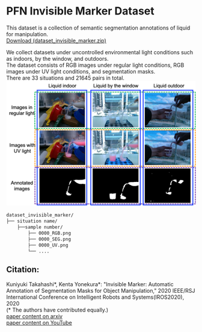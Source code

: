 # PFN Invisible Marker Dataset
This dataset is a collection of semantic segmentation annotations of liquid for manipulation.  
[Download (dataset_invisible_marker.zip)](https://static.preferred.jp/datasets/iros2020/invisible_marker/dataset_invisible_marker.zip)

We collect datasets under uncontrolled environmental light conditions such as indoors, by the window, and outdoors.  
The dataset consists of RGB images under regular light conditions, RGB images under UV light conditions, and segmentation masks.  
There are 33 situations and 21645 pairs in total.
<img src="dataset_example.png" alt="An example of dataset" title="An example of dataset" width="700">
```
dataset_invisible_marker/
├── situation name/
    ├──sample number/
        ├── 0000_RGB.png
        ├── 0000_SEG.png
        ├── 0000_UV.png
        └── ....
```
## Citation:
Kuniyuki Takahashi*, Kenta Yonekura*: "Invisible Marker: Automatic Annotation of Segmentation Masks for Object Manipulation," 2020 IEEE/RSJ International Conference on Intelligent Robots and Systems(IROS2020), 2020  
(* The authors have contributed equally.)  
[paper content on arxiv](https://arxiv.org/abs/1909.12493)  
[paper content on YouTube](https://www.youtube.com/watch?v=fnpyDYUvDA4&feature=youtu.be)  
